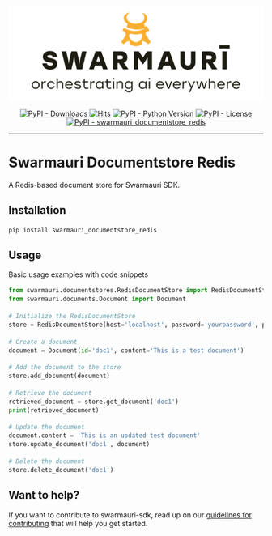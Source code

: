 
![Swarmauri Logo](https://github.com/swarmauri/swarmauri-sdk/blob/3d4d1cfa949399d7019ae9d8f296afba773dfb7f/assets/swarmauri.brand.theme.svg)

<p align="center">
    <a href="https://pypi.org/project/swarmauri_documentstore_redis/">
        <img src="https://img.shields.io/pypi/dm/swarmauri_documentstore_redis" alt="PyPI - Downloads"/></a>
    <a href="https://hits.sh/github.com/swarmauri/swarmauri-sdk/tree/master/pkgs/deprecated/swarmauri_documentstore_redis/">
        <img alt="Hits" src="https://hits.sh/github.com/swarmauri/swarmauri-sdk/tree/master/pkgs/deprecated/swarmauri_documentstore_redis.svg"/></a>
    <a href="https://pypi.org/project/swarmauri_documentstore_redis/">
        <img src="https://img.shields.io/pypi/pyversions/swarmauri_documentstore_redis" alt="PyPI - Python Version"/></a>
    <a href="https://pypi.org/project/swarmauri_documentstore_redis/">
        <img src="https://img.shields.io/pypi/l/swarmauri_documentstore_redis" alt="PyPI - License"/></a>
    <a href="https://pypi.org/project/swarmauri_documentstore_redis/">
        <img src="https://img.shields.io/pypi/v/swarmauri_documentstore_redis?label=swarmauri_documentstore_redis&color=green" alt="PyPI - swarmauri_documentstore_redis"/></a>
</p>

---

# Swarmauri Documentstore Redis

A Redis-based document store for Swarmauri SDK.

## Installation

```bash
pip install swarmauri_documentstore_redis
```

## Usage

Basic usage examples with code snippets

```python
from swarmauri.documentstores.RedisDocumentStore import RedisDocumentStore
from swarmauri.documents.Document import Document

# Initialize the RedisDocumentStore
store = RedisDocumentStore(host='localhost', password='yourpassword', port=6379, db=0)

# Create a document
document = Document(id='doc1', content='This is a test document')

# Add the document to the store
store.add_document(document)

# Retrieve the document
retrieved_document = store.get_document('doc1')
print(retrieved_document)

# Update the document
document.content = 'This is an updated test document'
store.update_document('doc1', document)

# Delete the document
store.delete_document('doc1')
```

## Want to help?

If you want to contribute to swarmauri-sdk, read up on our [guidelines for contributing](https://github.com/swarmauri/swarmauri-sdk/blob/master/contributing.md) that will help you get started.

